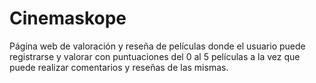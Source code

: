 # Cinemaskope
 Página web de valoración y reseña de películas donde el usuario puede registrarse y valorar con puntuaciones del 0 al 5 películas a la vez que puede realizar comentarios y reseñas de las mismas.
